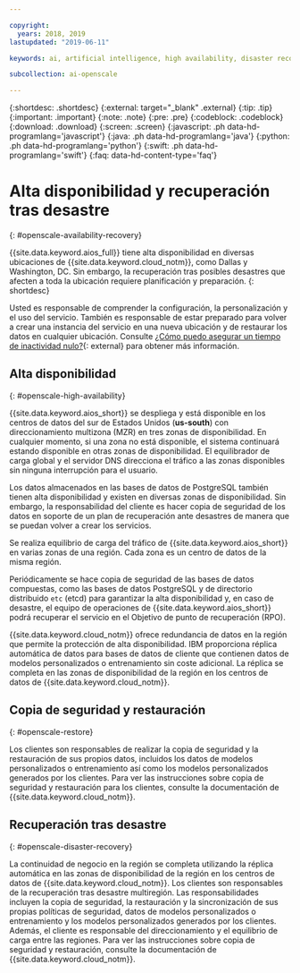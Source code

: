 ```yaml
---

copyright:
  years: 2018, 2019
lastupdated: "2019-06-11"

keywords: ai, artificial intelligence, high availability, disaster recovery, recovery, load-balancing, postgres

subcollection: ai-openscale

---
```


{:shortdesc: .shortdesc}
{:external: target="_blank" .external}
{:tip: .tip}
{:important: .important}
{:note: .note}
{:pre: .pre}
{:codeblock: .codeblock}
{:download: .download}
{:screen: .screen}
{:javascript: .ph data-hd-programlang='javascript'}
{:java: .ph data-hd-programlang='java'}
{:python: .ph data-hd-programlang='python'}
{:swift: .ph data-hd-programlang='swift'}
{:faq: data-hd-content-type='faq'}

# Alta disponibilidad y recuperación tras desastre
{: #openscale-availability-recovery}

{{site.data.keyword.aios_full}} tiene alta disponibilidad en diversas ubicaciones de {{site.data.keyword.cloud_notm}}, como Dallas y Washington, DC. Sin embargo, la recuperación tras posibles desastres que afecten a toda la ubicación requiere planificación y preparación.
{: shortdesc}

Usted es responsable de comprender la configuración, la personalización y el uso del servicio. También es responsable de estar preparado para volver a crear una instancia del servicio en una nueva ubicación y de restaurar los datos en cualquier ubicación. Consulte [¿Cómo puedo asegurar un tiempo de inactividad nulo?](/docs/overview?topic=overview-zero-downtime#zero-downtime){: external} para obtener más información.

## Alta disponibilidad 
{: #openscale-high-availability}

{{site.data.keyword.aios_short}} se despliega y está disponible en los centros de datos del sur de Estados Unidos (**us-south**) con direccionamiento multizona (MZR) en tres zonas de disponibilidad. En cualquier momento, si una zona no está disponible, el sistema continuará estando disponible en otras zonas de disponibilidad. El equilibrador de carga global y el servidor DNS direcciona el tráfico a las zonas disponibles sin ninguna interrupción para el usuario.

Los datos almacenados en las bases de datos de PostgreSQL también tienen alta disponibilidad y existen en diversas zonas de disponibilidad. Sin embargo, la responsabilidad del cliente es hacer copia de seguridad de los datos en soporte de un plan de recuperación ante desastres de manera que se puedan volver a crear los servicios.

Se realiza equilibrio de carga del tráfico de {{site.data.keyword.aios_short}} en varias zonas de una región. Cada zona es un centro de datos de la misma región. 

Periódicamente se hace copia de seguridad de las bases de datos compuestas, como las bases de datos PostgreSQL y de directorio distribuido <code>etc</code> (etcd) para garantizar la alta disponibilidad y, en caso de desastre, el equipo de operaciones de {{site.data.keyword.aios_short}} podrá recuperar el servicio en el Objetivo de punto de recuperación (RPO).
 
{{site.data.keyword.cloud_notm}} ofrece redundancia de datos en la región que permite la protección de alta disponibilidad. IBM proporciona réplica automática de datos para bases de datos de cliente que contienen datos de modelos personalizados o entrenamiento sin coste adicional. La réplica se completa en las zonas de disponibilidad de la región en los centros de datos de {{site.data.keyword.cloud_notm}}.
 
## Copia de seguridad y restauración
{: #openscale-restore}

Los clientes son responsables de realizar la copia de seguridad y la restauración de sus propios datos, incluidos los datos de modelos personalizados o entrenamiento así como los modelos personalizados generados por los clientes. Para ver las instrucciones sobre copia de seguridad y restauración para los clientes, consulte la documentación de {{site.data.keyword.cloud_notm}}.
 
## Recuperación tras desastre
{: #openscale-disaster-recovery}

La continuidad de negocio en la región se completa utilizando la réplica automática en las zonas de disponibilidad de la región en los centros de datos de {{site.data.keyword.cloud_notm}}. Los clientes son responsables de la recuperación tras desastre multiregión. Las responsabilidades incluyen la copia de seguridad, la restauración y la sincronización de sus propias políticas de seguridad, datos de modelos personalizados o entrenamiento y los modelos personalizados generados por los clientes. Además, el cliente es responsable del direccionamiento y el equilibrio de carga entre las regiones. Para ver las instrucciones sobre copia de seguridad y restauración, consulte la documentación de {{site.data.keyword.cloud_notm}}.
